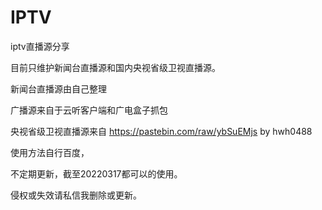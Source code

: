# IPTV
iptv直播源分享

目前只维护新闻台直播源和国内央视省级卫视直播源。

新闻台直播源由自己整理

广播源来自于云听客户端和广电盒子抓包

央视省级卫视直播源来自
https://pastebin.com/raw/ybSuEMjs 
by hwh0488


使用方法自行百度，

不定期更新，截至20220317都可以的使用。

侵权或失效请私信我删除或更新。
